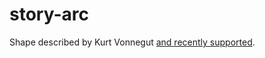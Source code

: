 # story-arc

Shape described by Kurt Vonnegut [and recently supported](https://www.theatlantic.com/technology/archive/2016/07/the-six-main-arcs-in-storytelling-identified-by-a-computer/490733).

